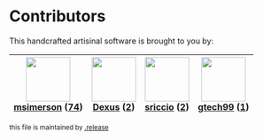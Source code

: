 # Contributors

This handcrafted artisinal software is brought to you by:

| <img height="80" src="https://avatars.githubusercontent.com/u/261635?v=4"><br><a href="https://github.com/msimerson">msimerson</a> (<a href="https://github.com/haraka/haraka-plugin-elasticsearch/commits?author=msimerson">74</a>)| <img height="80" src="https://avatars.githubusercontent.com/u/1674289?v=4"><br><a href="https://github.com/Dexus">Dexus</a> (<a href="https://github.com/haraka/haraka-plugin-elasticsearch/commits?author=Dexus">2</a>)| <img height="80" src="https://avatars.githubusercontent.com/u/5239282?v=4"><br><a href="https://github.com/sriccio">sriccio</a> (<a href="https://github.com/haraka/haraka-plugin-elasticsearch/commits?author=sriccio">2</a>)| <img height="80" src="https://avatars.githubusercontent.com/u/15035337?v=4"><br><a href="https://github.com/gtech99">gtech99</a> (<a href="https://github.com/haraka/haraka-plugin-elasticsearch/commits?author=gtech99">1</a>)|
| :---: | :---: | :---: | :---: |

<sub>this file is maintained by [.release](https://github.com/msimerson/.release)</sub>
